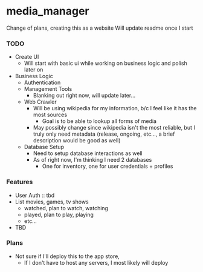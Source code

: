 # media_manager
Change of plans, creating this as a website Will update readme once I start

### TODO
- Create UI
  - Will start with basic ui while working on business logic and polish later on
- Business Logic
  - Authentication
  - Management Tools
    - Blanking out right now, will update later...
  - Web Crawler
    - Will be using wikipedia for my information, b/c I feel like it has the most sources
      - Goal is to be able to lookup all forms of media 
    - May possibly change since wikipedia isn't the most reliable, but I truly only need metadata (release, ongoing, etc..., a brief description would be good as well)
  - Database Setup
    -   Need to setup database interactions as well
    -   As of right now, I'm thinking I need 2 databases
        - One for inventory, one for user credentials + profiles

### Features
- User Auth :: tbd
- List movies, games, tv shows
  - watched, plan to watch, watching
  - played, plan to play, playing
  - etc...
- TBD
### Plans
- Not sure if I'll deploy this to the app store,
  - If I don't have to host any servers, I most likely will deploy
